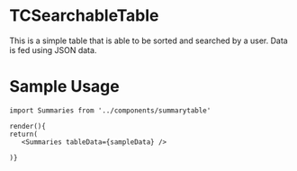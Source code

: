 # TCSearchableTable
This is a simple table that is able to be sorted and searched by a user. Data is fed using JSON data. 

# Sample Usage 
```
import Summaries from '../components/summarytable'

render(){
return(
   <Summaries tableData={sampleData} />

)}

```


